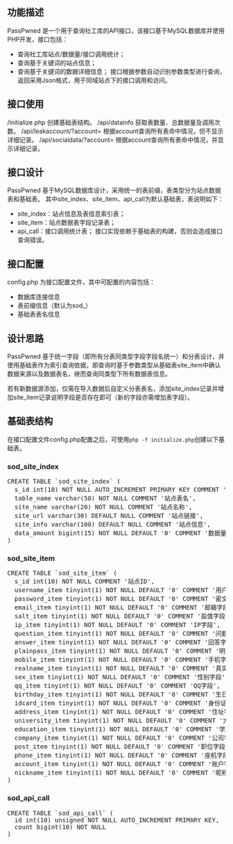 ## 功能描述
PassPwned 是一个用于查询社工库的API接口，该接口基于MySQL数据库并使用PHP开发，接口包括：
* 查询社工库站点/数据量/接口调用统计；
* 查询基于关键词的站点信息；
* 查询基于关键词的数据详细信息；
接口根据参数自动识别参数类型进行查询，返回采用Json格式，用于同域站点下的接口调用和访问。

## 接口使用
/initialize.php
创建基础表结构。
/api/datainfo
获取表数量、总数据量及调用次数。
/api/leakaccount/?account=
根据account查询所有表命中情况，但不显示详细记录。
/api/socialdata/?account=
根据account查询所有表命中情况，并显示详细记录。

## 接口设计
PassPwned 基于MySQL数据库设计，采用统一的表前缀，表类型分为站点数据表和基础表。
其中site_index、site_item、api_call为默认基础表，表说明如下：
* site_index：站点信息及表信息索引表；
* site_item：站点数据表字段记录表；
* api_call：接口调用统计表；
接口实现依赖于基础表的构建，否则会造成接口查询错误。

## 接口配置
config.php 为接口配置文件，其中可配置的内容包括：
* 数据库连接信息
* 表前缀信息（默认为sod_）
* 基础表表名信息

## 设计思路
PassPwned 基于统一字段（即所有分表同类型字段字段名统一）和分表设计，并使用基础表作为索引查询依据，即查询时基于参数类型从基础表site_item中确认数据来源以及数据表名，继而查询同类型下所有数据表信息。

若有新数据源添加，仅需在导入数据后自定义分表表名，添加site_index记录并增加site_item记录说明字段是否存在即可（新的字段亦需增加表字段）。

## 基础表结构
在接口配置文件config.php配置之后，可使用`php -f initialize.php`创建以下基础表。

### sod_site_index
<pre>
CREATE TABLE `sod_site_index` (
  s_id int(10) NOT NULL AUTO_INCREMENT PRIMARY KEY COMMENT '站点ID',
  table_name varchar(50) NOT NULL COMMENT '站点表名',
  site_name varchar(20) NOT NULL COMMENT '站点名称',
  site_url varchar(30) DEFAULT NULL COMMENT '站点链接',
  site_info varchar(100) DEFAULT NULL COMMENT '站点信息',
  data_amount bigint(15) NOT NULL DEFAULT '0' COMMENT '数据量'
)
</pre>

### sod_site_item
<pre>
CREATE TABLE `sod_site_item` (
  s_id int(10) NOT NULL COMMENT '站点ID',
  username_item tinyint(1) NOT NULL DEFAULT '0' COMMENT '用户名字段',
  password_item tinyint(1) NOT NULL DEFAULT '0' COMMENT '密文密码字段',
  email_item tinyint(1) NOT NULL DEFAULT '0' COMMENT '邮箱字段',
  salt_item tinyint(1) NOT NULL DEFAULT '0' COMMENT '盐值字段',
  ip_item tinyint(1) NOT NULL DEFAULT '0' COMMENT 'IP字段',
  question_item tinyint(1) NOT NULL DEFAULT '0' COMMENT '问题字段',
  answer_item tinyint(1) NOT NULL DEFAULT '0' COMMENT '回答字段',
  plainpass_item tinyint(1) NOT NULL DEFAULT '0' COMMENT '明文密码字段',
  mobile_item tinyint(1) NOT NULL DEFAULT '0' COMMENT '手机字段',
  realname_item tinyint(1) NOT NULL DEFAULT '0' COMMENT '真实姓名字段',
  sex_item tinyint(1) NOT NULL DEFAULT '0' COMMENT '性别字段',
  qq_item tinyint(1) NOT NULL DEFAULT '0' COMMENT 'QQ字段',
  birthday_item tinyint(1) NOT NULL DEFAULT '0' COMMENT '生日字段',
  idcard_item tinyint(1) NOT NULL DEFAULT '0' COMMENT '身份证字段',
  address_item tinyint(1) NOT NULL DEFAULT '0' COMMENT '住址字段',
  university_item tinyint(1) NOT NULL DEFAULT '0' COMMENT '大学字段',
  education_item tinyint(1) NOT NULL DEFAULT '0' COMMENT '学历字段',
  company_item tinyint(1) NOT NULL DEFAULT '0' COMMENT '公司字段',
  post_item tinyint(1) NOT NULL DEFAULT '0' COMMENT '职位字段',
  phone_item tinyint(1) NOT NULL DEFAULT '0' COMMENT '座机字段',
  account_item tinyint(1) NOT NULL DEFAULT '0' COMMENT '账户字段',
  nickname_item tinyint(1) NOT NULL DEFAULT '0' COMMENT '昵称字段'
)
</pre>

### sod_api_call
<pre>
CREATE TABLE `sod_api_call` (
  id int(10) unsigned NOT NULL AUTO_INCREMENT PRIMARY KEY,
  count bigint(10) NOT NULL
)
</pre>
